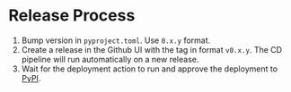 <!--
Copyright Nitrokey GmbH
SPDX-License-Identifier: Apache-2.0 OR MIT
-->

# Release Process
1. Bump version in `pyproject.toml`. Use `0.x.y` format.
2. Create a release in the Github UI with the tag in format `v0.x.y`. The CD pipeline will run automatically on a new release.
3. Wait for the deployment action to run and approve the deployment to [PyPI](https://pypi.org/p/pynitrokey).
